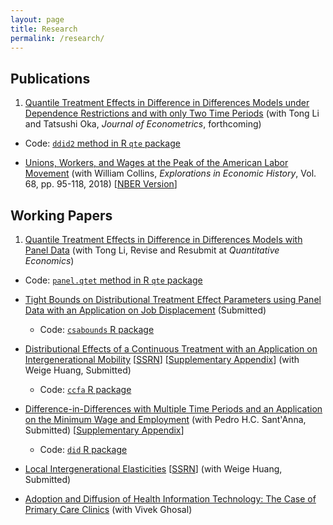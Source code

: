```yaml
---
layout: page
title: Research
permalink: /research/
---
```


## Publications

1. [Quantile Treatment Effects in Difference in Differences Models under Dependence Restrictions and with only Two Time Periods](https://arxiv.org/pdf/1702.03618.pdf) (with Tong Li and Tatsushi Oka, *Journal of Econometrics*, forthcoming)

  * Code: [`ddid2` method in R `qte` package](http://bcallaway11.github.io/qte/articles/ddid2.html)

* [Unions, Workers, and Wages at the Peak of the American Labor Movement](https://www.sciencedirect.com/science/article/pii/S0014498317300451) (with William Collins, *Explorations in Economic History*, Vol. 68, pp. 95-118, 2018) [[NBER Version](http://www.nber.org/papers/w23516)]

## Working Papers

1. [Quantile Treatment Effects in Difference in Differences Models with Panel Data](https://papers.ssrn.com/sol3/papers.cfm?abstract_id=3013341) (with Tong Li, Revise and Resubmit at *Quantitative Economics*)

  * Code: [`panel.qtet` method in R `qte` package](http://bcallaway11.github.io/qte/articles/panel-qtet.html)

* [Tight Bounds on Distributional Treatment Effect Parameters using Panel Data with an Application on Job Displacement](https://papers.ssrn.com/sol3/papers.cfm?abstract_id=3028251) (Submitted)

  * Code: [`csabounds` R package](https://bcallaway11.github.io/csabounds/)

* [Distributional Effects of a Continuous Treatment with an Application on Intergenerational Mobility](files/Callaway-Huang-2018/cfa2.pdf) [[SSRN](https://papers.ssrn.com/sol3/papers.cfm?abstract_id=3078187)] [[Supplementary Appendix](files/Callaway-Huang-2018/supplementary-appendix.pdf)] (with Weige Huang, Submitted)

  * Code: [`ccfa` R package](https://weigehuangecon.github.io/ccfa/)

* [Difference-in-Differences with Multiple Time Periods and an Application on the Minimum Wage and Employment](https://papers.ssrn.com/sol3/papers.cfm?abstract_id=3148250) (with Pedro H.C. Sant'Anna, Submitted) [[Supplementary Appendix](https://53a854a5-a-62cb3a1a-s-sites.googlegroups.com/site/pedrohcsantanna/supplementary-appendix.pdf?attachauth=ANoY7cr3Tespb7Bon_hO7t6YlB9WGsE43LvgHditmEQjIm2I64PBd3ClH7yadLsu4GUEVaEnr8Mjx8CvnSx1Ky7uU49ANJOVMp5sdYQe34KnLjKHbpUht7ECyVzMujWc5g_s3sekZhAZxJRTnipjYgRT0JGSMgvAVF3kdM2peoUOJrgu9QVZ1cqfx57beA3txLNRwQWLg-TjnD-JwipSo12d8Dg8QjreL-G6YJXqi79JNLTj0xTdFTU%3D&attredirects=0)]

  * Code: [`did` R package](https://bcallaway11.github.io/did/)

* [Local Intergenerational Elasticities](files/Callaway-Huang-LIGE/lige.pdf) [[SSRN](https:://papers.ssrn.com/sol3/papers.cfm?abstract_id=3233873)] (with Weige Huang, Submitted)

* [Adoption and Diffusion of Health Information Technology: The Case of Primary Care Clinics](http://www.cesifo-group.de/portal/page/portal/DocBase_Content/WP/WP-CESifo_Working_Papers/wp-cesifo-2012/wp-cesifo-2012-08/cesifo1_wp3925.pdf) (with Vivek Ghosal)